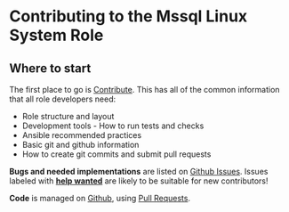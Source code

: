 Contributing to the Mssql Linux System Role
=============================================

Where to start
--------------

The first place to go is [Contribute](https://linux-system-roles.github.io/contribute.html).
This has all of the common information that all role developers need:

* Role structure and layout
* Development tools - How to run tests and checks
* Ansible recommended practices
* Basic git and github information
* How to create git commits and submit pull requests

**Bugs and needed implementations** are listed on
[Github Issues](https://github.com/linux-system-roles/mssql/issues).
Issues labeled with
[**help wanted**](https://github.com/linux-system-roles/mssql/issues?q=is%3Aissue+is%3Aopen+label%3A%22help+wanted%22)
are likely to be suitable for new contributors!

**Code** is managed on [Github](https://github.com/linux-system-roles/mssql), using
[Pull Requests](https://help.github.com/en/github/collaborating-with-issues-and-pull-requests/about-pull-requests).

